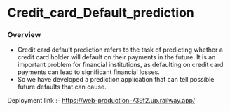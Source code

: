 # Credit_card_Default_prediction

### **Overview**
- Credit card default prediction refers to the task of predicting whether a credit card holder will default on their payments in the future. It is an important problem for financial institutions, as defaulting on credit card payments can lead to significant financial losses.
- So we have developed a prediction application that can tell possible future defaults that can cause.

Deployment link :-  https://web-production-739f2.up.railway.app/
